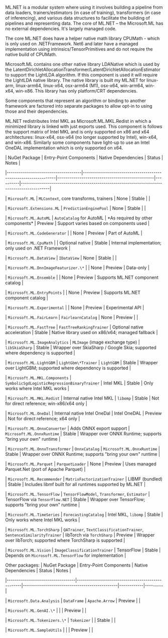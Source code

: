 ML.NET is a modular system where using it involves building a pipeline from data loaders, trainers/estimators (in case of training), transformers (in case of inferencing), and various data structures to facilitate the building of pipelines and representing data.  The core of ML.NET – the Microsoft.ML has no external dependencies. It's largely managed code.  



The core ML.NET does have a helper native math library CPUMath - which is only used on .NETFramework. Net6 and later have a managed implementation using intrinsics/TensorPrimitives and do not require the native build of CPUMath.



Microsoft.ML contains one other native library LDANative which is used by the LatentDirichletAllocationTransformer/LatentDirichletAllocationEstimator to support the LightLDA algorithm.  If this component is used it will require the LightLDA native library.  The native library is built my ML.NET for linux-arm, linux-arm64, linux-x64, osx-arm64 (M1), osx-x64, win-arm64, win-x64, win-x86.  This library has only platform/CRT dependencies.



Some components that represent an algorithm or binding to another framework are factored into separate packages to allow opt-in to using those and their dependencies.

ML.NET redistributes Intel MKL as Microsoft.ML.MKL.Redist in which a minimized library is linked with just exports used.  This component is follows the support matrix of Intel MKL and is only supported on x86 and x64 architectures: linux-x64, osx-x64 (no longer supported by Intel), win-x64, and win-x86.  Similarly some components have light-up to use an Intel OneDAL implementation which is only supported on x64.

| NuGet Package                       | Entry-Point Components                                         | Native Dependencies                            | Status   | Notes                                                                                      |

|-------------------------------------|----------------------------------------------------------------|------------------------------------------------|----------|--------------------------------------------------------------------------------------------|

| `Microsoft.ML`                      | `MLContext`, core transforms, trainers                         | None                                           | Stable   |                                                                                            |

| `Microsoft.Extensions.ML`           | `PredictionEnginePool`                                         | None                                           | Stable   |                                                                                            |

| `Microsoft.ML.AutoML`               | `AutoCatalog` for AutoML                                       | \*As required by other components\*              | Preview  | Support varies based on components used                                                    |

| `Microsoft.ML.CodeGenerator`        |                                                                | None                                           | Preview  | Part of AutoML                                                                             |

| `Microsoft.ML.CpuMath`              |                                                                | Optional native                                | Stable   | Internal implementation; only used on .NET Framework                                       |

| `Microsoft.ML.DataView`             | `IDataView`                                                    | None                                           | Stable   |                                                                                            |

| `Microsoft.ML.DnnImageFeaturizer.\*` |                                                                | None                                           | Preview  | Data-only                                                                                  |

| `Microsoft.ML.Ensemble`             |                                                                | None                                           | Preview  | Supports ML.NET component catalog                                                          |

| `Microsoft.ML.EntryPoints`          |                                                                | None                                           | Preview  | Supports ML.NET component catalog                                                          |

| `Microsoft.ML.Experimental`         |                                                                | None                                           | Preview  | Experimental API                                                                           |

| `Microsoft.ML.FairLearn`            | `FairlearnCatalog`                                             | None                                           | Preview  |                                                                                            |

| `Microsoft.ML.FastTree`             | `FastTreeRankingTrainer`                                       | Optional native acceleration                   | Stable   | Native library used on x86/x64; managed fallback                                           |

| `Microsoft.ML.ImageAnalytics`       | `MLImage` (image exchange type)                                | `libSkiaSharp`                                 | Stable   | Wrapper over SkiaSharp / Google Skia; supported where dependency is supported              |

| `Microsoft.ML.LightGBM`             | `LightGbm\*Trainer`                                             | `LightGBM`                                     | Stable   | Wrapper over LightGBM; supported where dependency is supported                             |

| `Microsoft.ML.MKL.Components`       | `SymbolicSgdLogisticRegressionBinaryTrainer`                   | Intel MKL                                      | Stable   | Only works where Intel MKL works                                                           |

| `Microsoft.ML.MKL.Redist`           | Internal native Intel MKL                                      | `libomp`                                       | Stable   | Not for direct reference; win-x86/x64 only                                                 |

| `Microsoft.ML.OneDal`               | Internal native Intel OneDal                                   | Intel OneDAL                                   | Preview  | Not for direct reference; x64 only                                                         |

| `Microsoft.ML.OnnxConverter`        | Adds ONNX export support                                       | `Microsoft.ML.OnnxRuntime`                     | Stable   | Wrapper over ONNX Runtime; supports "bring your own" runtime                               |

| `Microsoft.ML.OnnxTransformer`      | `OnnxCatalog`                                                  | `Microsoft.ML.OnnxRuntime`                     | Stable   | Wrapper over ONNX Runtime; supports "bring your own" runtime                               |

| `Microsoft.ML.Parquet`              | `ParquetLoader`                                                | None                                           | Preview  | Uses managed Parquet.Net (port of Apache Parquet)                                          |

| `Microsoft.ML.Recommender`          | `MatrixFactorizationTrainer`                                   | LIBMF (bundled)                                | Stable   | Includes libmf built for all runtimes supported by ML.NET                                  |

| `Microsoft.ML.TensorFlow`           | `TensorFlowModel`, `Transformer`, `Estimator`                  | TensorFlow via `TensorFlow.NET`                | Stable   | Wrapper over TensorFlow; supports "bring your own" runtime                                 |

| `Microsoft.ML.TimeSeries`           | `ForecastingCatalog`                                           | Intel MKL, `libomp`                            | Stable   | Only works where Intel MKL works                                                           |

| `Microsoft.ML.TorchSharp`           | `QATrainer`, `TextClassificationTrainer`, `SentenceSimilarityTrainer` | libTorch via `TorchSharp`               | Preview  | Wrapper over libTorch; supported where TorchSharp is supported                             |

| `Microsoft.ML.Vision`               | `ImageClassificationTrainer`                                   | TensorFlow                                     | Stable   | Depends on `Microsoft.ML.TensorFlow` for implementation                                    |





Other packages:
| NuGet Package                    | Entry-Point Components                           | Native Dependencies                           | Status     | Notes   |

|----------------------------------|--------------------------------------------------|-----------------------------------------------|------------|---------|

| `Microsoft.Data.Analysis`        | `DataFrame`                                      | `Apache.Arrow`                                | Preview    |         |

| `Microsoft.ML.GenAI.\*`           |                                                  |                                               | Preview    |         |

| `Microsoft.ML.Tokenizers.\*`      | `Tokenizer`                                      |                                               | Stable     |         |

| `Microsoft.ML.SampleUtils`       |                                                  |                                               | Preview    |         |





